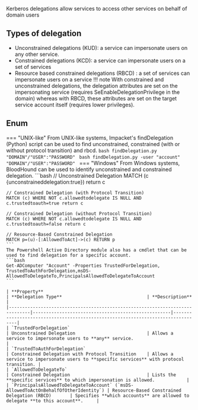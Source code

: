Kerberos delegations allow services to access other services on behalf of domain users
## Types of delegation
- Unconstrained delegations (KUD): a service can impersonate users on any other service.
- Constrained delegations (KCD): a service can impersonate users on a set of services
- Resource based constrained delegations (RBCD) : a set of services can impersonate users on a service
!!! note
    With constrained and unconstrained delegations, the delegation attributes are set on the impersonating service (requires SeEnableDelegationPrivilege in the domain) whereas with RBCD, these attributes are set on the target service account itself (requires lower privileges).
## Enum
=== "UNIX-like"
    From UNIX-like systems, Impacket's findDelegation (Python) script can be used to find unconstrained, constrained (with or without protocol transition) and rbcd.
    ```bash
    findDelegation.py "DOMAIN"/"USER":"PASSWORD"
    ```
    ```bash
    findDelegation.py -user "account" "DOMAIN"/"USER":"PASSWORD"
    ```
=== "Windows"
    From Windows systems, BloodHound can be used to identify unconstrained and constrained delegation.
    ```bash
    // Unconstrained Delegation
    MATCH (c {unconstraineddelegation:true}) return c

    // Constrained Delegation (with Protocol Transition)
    MATCH (c) WHERE NOT c.allowedtodelegate IS NULL AND c.trustedtoauth=true return c

    // Constrained Delegation (without Protocol Transition)
    MATCH (c) WHERE NOT c.allowedtodelegate IS NULL AND c.trustedtoauth=false return c

    // Resource-Based Constrained Delegation
    MATCH p=(u)-[:AllowedToAct]->(c) RETURN p
    ```
    The Powershell Active Directory module also has a cmdlet that can be used to find delegation for a specific account.
    ```bash
    Get-ADComputer "Account" -Properties TrustedForDelegation, TrustedToAuthForDelegation,msDS-AllowedToDelegateTo,PrincipalsAllowedToDelegateToAccount
    ```
    
    | **Property**                                                                 | **Delegation Type**                                | **Description**                                                                 |
    |------------------------------------------------------------------------------|----------------------------------------------------|---------------------------------------------------------------------------------|
    | `TrustedForDelegation`                                                      | Unconstrained Delegation                           | Allows a service to impersonate users to **any** service.                      |
    | `TrustedToAuthForDelegation`                                                | Constrained Delegation with Protocol Transition    | Allows a service to impersonate users to **specific services** with protocol transition. |
    | `AllowedToDelegateTo`                                                       | Constrained Delegation                             | Lists the **specific services** to which impersonation is allowed.            |
    | `PrincipalsAllowedToDelegateToAccount` (`msDS-AllowedToActOnBehalfOfOtherIdentity`) | Resource-Based Constrained Delegation (RBCD)       | Specifies **which accounts** are allowed to delegate **to this account**.     |
